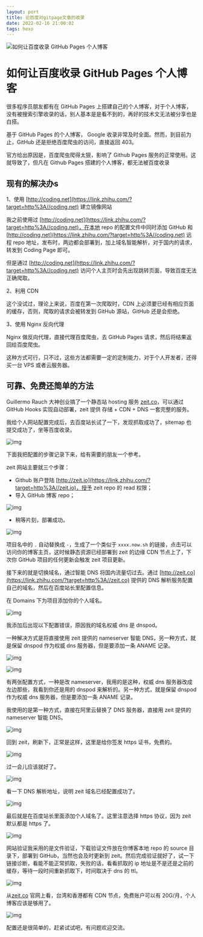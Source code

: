 ```yaml
---
layout: port
title: 论百度对gitpage文章的收录
date: 2022-02-16 21:00:02
tags: hexo
---
```










![如何让百度收录 GitHub Pages 个人博客](https://pic3.zhimg.com/v2-144289f0a59dcb1fdad0703780a27860_1440w.jpg?source=172ae18b)

# 如何让百度收录 GitHub Pages 个人博客

很多程序员朋友都有在 GitHub Pages 上搭建自己的个人博客，对于个人博客，没有被搜索引擎收录的话，别人基本是是看不到的，再好的技术文无法被分享也是白搭。

基于 GitHub Pages 的个人博客， Google 收录非常及时全面。然而，到目前为止，GitHub 还是拒绝百度爬虫的访问，直接返回 403。

官方给出原因是，百度爬虫爬得太狠，影响了 Github Pages 服务的正常使用。这就导致了，但凡在 Github Pages 搭建的个人博客，都无法被百度收录<!--more-->

<!--more-->

## 现有的解决办s

1、使用 [http://coding.net](https://link.zhihu.com/?target=http%3A//coding.net) 建立镜像网站

我之前使用过 [http://coding.net](https://link.zhihu.com/?target=http%3A//coding.net)，在本地 repo 的配置文件中同时添加 GitHub 和 [http://coding.net](https://link.zhihu.com/?target=http%3A//coding.net) 远程 repo 地址，发布时，两边都会部署到，加上域名智能解析，对于国内的请求，转发到 Coding Page 即可。

但是通过 [http://coding.net](https://link.zhihu.com/?target=http%3A//coding.net) 访问个人主页时会先出现跳转页面，导致百度无法正确爬取。

2、利用 CDN

这个没试过，理论上来说，百度在第一次爬取时，CDN 上必须要已经有相应页面的缓存，否则，爬取的请求会被转发到 GitHub 源站，GitHub 还是会拒绝。

3、使用 Nginx 反向代理

Nginx 做反向代理，直接代理百度爬虫，去 GitHub Pages 请求，然后将结果返回给百度爬虫。

这种方式可行，只不过，这些方法都需要一定的定制能力，对于个人开发者，还得买一台 VPS 或者云服务器。

## 可靠、免费还简单的方法

Guillermo Rauch 大神创业搞了一个静态站 hosting 服务 [zeit.co](https://link.zhihu.com/?target=https%3A//zeit.co/)，可以通过 GitHub Hooks 实现自动部署，zeit 提供 存储 + CDN + DNS 一套完整的服务。

我给个人网站配置完成后，去百度站长试了一下，发现抓取成功了，sitemap 也提交成功了，坐等百度收录。

![img](https://pic2.zhimg.com/80/v2-eff5416aef06c07f8be590718b7c5d51_1440w.jpg)

下面我把配置的步骤记录下来，给有需要的朋友一个参考。

zeit 网站主要就三个步骤：

- Github 账户登陆 [http://zeit.io](https://link.zhihu.com/?target=http%3A//zeit.io)，授予 zeit repo 的 read 权限；
- 导入 GitHub 博客 repo；

![img](https://pic4.zhimg.com/80/v2-07b897efe47b4fe1b2000fe37a6771df_1440w.jpg)

- 稍等片刻，部署成功。

![img](https://pic2.zhimg.com/80/v2-efd5a7b6ee08ae3a3bb2f0d1e86e288d_1440w.jpg)

项目名中的 `.` 自动替换成 `-`，生成了一个类似于 `xxxx.now.sh` 的链接，点击可以访问你的博客主页，这时候静态资源已经部署到 zeit 的边缘 CDN 节点上了，下次你 GitHub 项目的任何更新会触发 zeit 项目更新。

接下来的就是切换域名，通过智能 DNS 将国内流量切过去。通过 [http://zeit.co](https://link.zhihu.com/?target=http%3A//zeit.co) 提供的 DNS 解析服务配置自己的域名，然后在百度站长里配置信息。

在 Domains 下为项目添加你的个人域名。

![img](https://pic2.zhimg.com/80/v2-12a67dc637cdb57d5252727bfb848325_1440w.jpg)

我添加后出现以下配置错误，原因我的域名权威 dns 是 dnspod。

一种解决方式是将直接使用 zeit 提供的 nameserver 智能 DNS，另一种方式，就是保留 dnspod 作为权威 dns 服务器，但是要添加一条 ANAME 记录。

![img](https://pic2.zhimg.com/80/v2-7e96f3287879fefd8839ed2c39aff0f5_1440w.jpg)

![img](https://pic2.zhimg.com/80/v2-fa3b03be500ee8bad0f9e6e220aadb61_1440w.jpg)

有两张配置方式，一种是改 nameserver，我用的是这种，权威 dns 服务器改成左边那些，我看到你还是用的 dnspod 来解析的。另一种方式，就是保留 dnspod 作为权威 dns 服务器，但是要添加一条 ANAME 记录。

我使用的是第一种方式，直接在阿里云替换了 DNS 服务器，直接用 zeit 提供的 nameserver 智能 DNS。

![img](https://pic3.zhimg.com/80/v2-16628a7e107f3c7aa2fc24e7d953cd92_1440w.jpg)

回到 zeit，刷新下，正常是这样，这里是给你签发 https 证书，免费的。

![img](https://pic3.zhimg.com/80/v2-719f2d670a1b4945a864c6857d96297e_1440w.jpg)

过一会儿应该就好了。

![img](https://pic1.zhimg.com/80/v2-8af44e78844a47b3f83fc21f31c92504_1440w.jpg)

看一下 DNS 解析地址，说明 zeit 域名已经配置成功了。

![img](https://pic4.zhimg.com/80/v2-cec45691a89c7ba690685130af16cb37_1440w.jpg)

最后就是在百度站长里面添加个人域名了。这里注意选择 https 协议，因为 zeit 默认都是 https 了。

![img](https://pic3.zhimg.com/80/v2-4fce7af4fd596a8e8a62bc36d93028d2_1440w.jpg)

网站验证我采用的是文件验证，下载验证文件放在你博客本地 repo 的 source 目录下，部署到 GitHub，当然也会及时更新到 zeit。然后完成验证就好了，试一下链接诊断，看能不能正常抓取，失败的话，看看抓取的 ip 地址是不是还是之前的缓存，等待一段时间重新抓取下，时间取决于 dns 的 ttl。

![img](https://pic4.zhimg.com/80/v2-d2dbffee70843e20c59852c96f138683_1440w.jpg)

从[zeit.co](https://link.zhihu.com/?target=https%3A//zeit.co/) 官网上看，台湾和香港都有 CDN 节点，免费账户可以有 20G/月，个人博客应该是够用了。

![img](https://pic3.zhimg.com/80/v2-3be791ad8a5ac8317703b47658acfdae_1440w.jpg)

配置还是很简单的，赶紧试试吧，有问题欢迎交流。